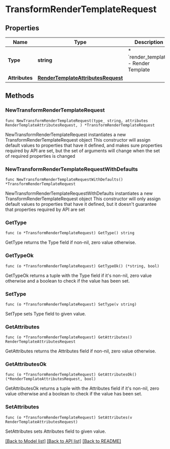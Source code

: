 # TransformRenderTemplateRequest

## Properties

Name | Type | Description | Notes
------------ | ------------- | ------------- | -------------
**Type** | **string** | * &#x60;render_template&#x60; - Render Template | 
**Attributes** | [**RenderTemplateAttributesRequest**](RenderTemplateAttributesRequest.md) |  | 

## Methods

### NewTransformRenderTemplateRequest

`func NewTransformRenderTemplateRequest(type_ string, attributes RenderTemplateAttributesRequest, ) *TransformRenderTemplateRequest`

NewTransformRenderTemplateRequest instantiates a new TransformRenderTemplateRequest object
This constructor will assign default values to properties that have it defined,
and makes sure properties required by API are set, but the set of arguments
will change when the set of required properties is changed

### NewTransformRenderTemplateRequestWithDefaults

`func NewTransformRenderTemplateRequestWithDefaults() *TransformRenderTemplateRequest`

NewTransformRenderTemplateRequestWithDefaults instantiates a new TransformRenderTemplateRequest object
This constructor will only assign default values to properties that have it defined,
but it doesn't guarantee that properties required by API are set

### GetType

`func (o *TransformRenderTemplateRequest) GetType() string`

GetType returns the Type field if non-nil, zero value otherwise.

### GetTypeOk

`func (o *TransformRenderTemplateRequest) GetTypeOk() (*string, bool)`

GetTypeOk returns a tuple with the Type field if it's non-nil, zero value otherwise
and a boolean to check if the value has been set.

### SetType

`func (o *TransformRenderTemplateRequest) SetType(v string)`

SetType sets Type field to given value.


### GetAttributes

`func (o *TransformRenderTemplateRequest) GetAttributes() RenderTemplateAttributesRequest`

GetAttributes returns the Attributes field if non-nil, zero value otherwise.

### GetAttributesOk

`func (o *TransformRenderTemplateRequest) GetAttributesOk() (*RenderTemplateAttributesRequest, bool)`

GetAttributesOk returns a tuple with the Attributes field if it's non-nil, zero value otherwise
and a boolean to check if the value has been set.

### SetAttributes

`func (o *TransformRenderTemplateRequest) SetAttributes(v RenderTemplateAttributesRequest)`

SetAttributes sets Attributes field to given value.



[[Back to Model list]](../README.md#documentation-for-models) [[Back to API list]](../README.md#documentation-for-api-endpoints) [[Back to README]](../README.md)


